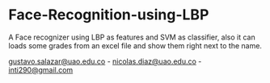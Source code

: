 # Face-Recognition-using-LBP
A Face recognizer using LBP as features and SVM as classifier, also it can loads some grades from an excel file and show them right next to the name.

gustavo.salazar@uao.edu.co - nicolas.diaz@uao.edu.co - inti290@gmail.com
